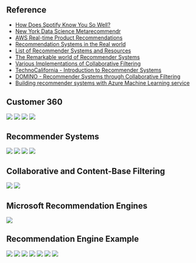 ## Reference

* [How Does Spotify Know You So Well?](https://medium.com/s/story/spotifys-discover-weekly-how-machine-learning-finds-your-new-music-19a41ab76efe)
* [New York Data Science Metarecommendr](https://nycdatascience.com/blog/student-works/capstone/metarecommendr-recommendation-system-video-games-movies-tv-shows/)
* [AWS Real-time Product Recommendations](https://d1.awsstatic.com/Marketplace/scenarios/bi/Q42017/BIA13-realtime-product-recommendations-scenario-brief.pdf)
* [Recommendation Systems in the Real world](https://towardsdatascience.com/recommendation-systems-in-the-real-world-51e3948772f3)
* [List of Recommender Systems and Resources](https://github.com/grahamjenson/list_of_recommender_systems)
* [The Remarkable world of Recommender Systems](https://towardsdatascience.com/the-remarkable-world-of-recommender-systems-bff4b9cbe6a7)
* [Various Implementations of Collaborative Filtering](https://towardsdatascience.com/various-implementations-of-collaborative-filtering-100385c6dfe0)
* [TechnoCalifornia - Introduction to Recommender Systems](http://technocalifornia.blogspot.com/2014/08/introduction-to-recommender-systems-4.html?m=1&from=singlemessage&isappinstalled=0)
* [DOMINO - Recommender Systems through Collaborative Filtering](https://blog.dominodatalab.com/recommender-systems-collaborative-filtering/)
* [Building recommender systems with Azure Machine Learning service](https://azure.microsoft.com/en-us/blog/building-recommender-systems-with-azure-machine-learning-service/)

## Customer 360
![](https://github.com/geoffreylink/Projects/blob/master/02%20Recommender%20Systems/images/Customer360.png)
![](https://github.com/geoffreylink/Projects/blob/master/02%20Recommender%20Systems/images/TheGoalOfRecommenderSystems.png)
![](https://github.com/geoffreylink/Projects/blob/master/02%20Recommender%20Systems/images/LongTail.png)
![](https://github.com/geoffreylink/Projects/blob/master/02%20Recommender%20Systems/images/RatingFrequency.png)

## Recommender Systems
![](https://github.com/geoffreylink/Projects/blob/master/02%20Recommender%20Systems/images/RecommenderSystemApproach_01.png)
![](https://github.com/geoffreylink/Projects/blob/master/02%20Recommender%20Systems/images/RecommenderSystemApproach_02.png)
![](https://github.com/geoffreylink/Projects/blob/master/02%20Recommender%20Systems/images/EverythingisaRecommendation.png)
![](https://github.com/geoffreylink/Projects/blob/master/02%20Recommender%20Systems/images/MatrixFactorization.png)

## Collaborative and Content-Base Filtering
![](https://github.com/geoffreylink/Projects/blob/master/02%20Recommender%20Systems/images/CollaborativeContent.png)
![](https://github.com/geoffreylink/Projects/blob/master/02%20Recommender%20Systems/images/CollaborativeFilteringExample.png)

## Microsoft Recommendation Engines
![](https://github.com/geoffreylink/Projects/blob/master/02%20Recommender%20Systems/images/MicrosoftRecommendationEngines.png)

## Recommendation Engine Example
![](https://github.com/geoffreylink/Projects/blob/master/02%20Recommender%20Systems/images/RecommendationEngineExample_01.png)
![](https://github.com/geoffreylink/Projects/blob/master/02%20Recommender%20Systems/images/RecommendationEngineExample_02.png)
![](https://github.com/geoffreylink/Projects/blob/master/02%20Recommender%20Systems/images/RecommendationEngineExample_03.png)
![](https://github.com/geoffreylink/Projects/blob/master/02%20Recommender%20Systems/images/CollaborativeFiltering.png)
![](https://github.com/geoffreylink/Projects/blob/master/02%20Recommender%20Systems/images/CollaborativeFilteringModel.png)
![](https://github.com/geoffreylink/Projects/blob/master/02%20Recommender%20Systems/images/HybridEnsemble.png)
![](https://github.com/geoffreylink/Projects/blob/master/02%20Recommender%20Systems/images/Hybrid.png)
